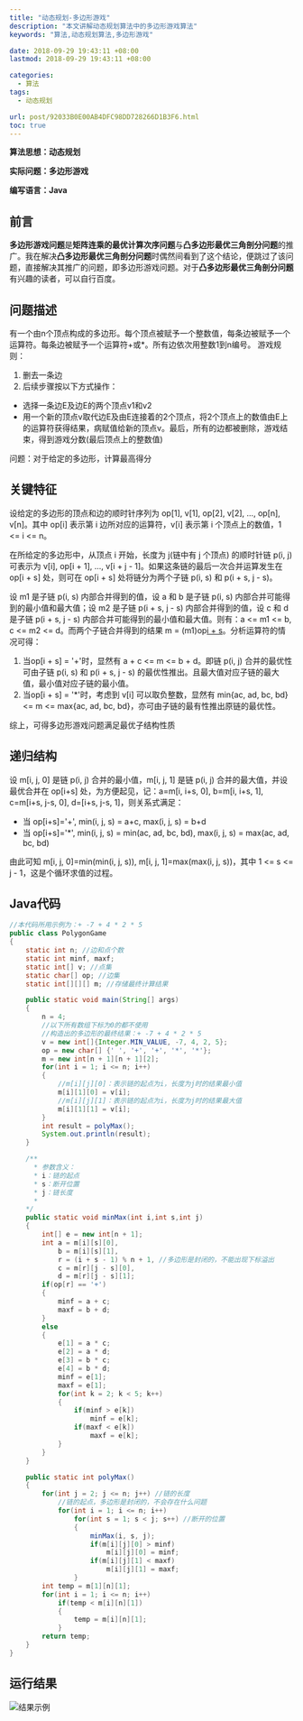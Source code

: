 ```yaml
---
title: "动态规划-多边形游戏"
description: "本文讲解动态规划算法中的多边形游戏算法"
keywords: "算法,动态规划算法,多边形游戏"

date: 2018-09-29 19:43:11 +08:00
lastmod: 2018-09-29 19:43:11 +08:00

categories:
  - 算法
tags:
  - 动态规划

url: post/92033B0E00AB4DFC98DD728266D1B3F6.html
toc: true
---
```


**算法思想：动态规划**

**实际问题：多边形游戏**

**编写语言：Java**

<!--More-->

## 前言

**多边形游戏问题**是**矩阵连乘的最优计算次序问题**与**凸多边形最优三角剖分问题**的推广。我在解决**凸多边形最优三角剖分问题**时偶然间看到了这个结论，便跳过了该问题，直接解决其推广的问题，即多边形游戏问题。对于**凸多边形最优三角剖分问题**有兴趣的读者，可以自行百度。

## 问题描述

有一个由n个顶点构成的多边形。每个顶点被赋予一个整数值，每条边被赋予一个运算符。每条边被赋予一个运算符+或*。所有边依次用整数1到n编号。
游戏规则：
1. 删去一条边
2. 后续步骤按以下方式操作：
* 选择一条边E及边E的两个顶点v1和v2
*  用一个新的顶点v取代边E及由E连接着的2个顶点，将2个顶点上的数值由E上的运算符获得结果，病赋值给新的顶点v。最后，所有的边都被删除，游戏结束，得到游戏分数(最后顶点上的整数值)

问题：对于给定的多边形，计算最高得分

## 关键特征

设给定的多边形的顶点和边的顺时针序列为 op[1], v[1], op[2], v[2], ..., op[n], v[n]。其中 op[i] 表示第 i  边所对应的运算符，v[i] 表示第 i 个顶点上的数值，1 <= i <= n。

在所给定的多边形中，从顶点 i 开始，长度为 j(链中有 j 个顶点) 的顺时针链 p(i, j) 可表示为 v[i], op[i + 1], ..., v[i + j - 1]。如果这条链的最后一次合并运算发生在 op[i + s] 处，则可在 op[i + s] 处将链分为两个子链 p(i, s) 和 p(i + s, j - s)。

设 m1 是子链 p(i, s) 内部合并得到的值，设 a 和 b 是子链 p(i, s) 内部合并可能得到的最小值和最大值；设 m2 是子链  p(i + s, j - s) 内部合并得到的值，设 c 和 d 是子链 p(i + s, j - s) 内部合并可能得到的最小值和最大值。则有：a <= m1 <= b, c <= m2 <= d。而两个子链合并得到的结果 m = (m1)op[i + s](m2)。分析运算符的情况可得：
1. 当op[i + s] = '+'时，显然有 a + c <= m <= b + d。即链 p(i, j) 合并的最优性可由子链 p(i, s) 和 p(i + s, j - s) 的最优性推出。且最大值对应子链的最大值，最小值对应子链的最小值。
2. 当op[i + s] = '*'时，考虑到 v[i] 可以取负整数，显然有 min{ac, ad, bc, bd} <= m <= max{ac, ad, bc, bd}，亦可由子链的最有性推出原链的最优性。

综上，可得多边形游戏问题满足最优子结构性质

## 递归结构

设 m[i, j, 0] 是链 p(i, j) 合并的最小值，m[i, j, 1] 是链 p(i, j) 合并的最大值，并设最优合并在 op[i+s] 处，为方便起见，记：a=m[i, i+s, 0], b=m[i, i+s, 1], c=m[i+s, j-s, 0], d=[i+s, j-s, 1]，则关系式满足：
* 当 op[i+s]='+', min(i, j, s) = a+c, max(i, j, s) = b+d
* 当 op[i+s]='*', min(i, j, s) = min(ac, ad, bc, bd), max(i, j, s) = max(ac, ad, bc, bd)

由此可知 m[i, j, 0]=min(min(i, j, s)), m[i, j, 1]=max(max(i, j, s))，其中 1 <= s <= j - 1，这是个循环求值的过程。

## Java代码

```Java
//本代码所用示例为：+ -7 + 4 * 2 * 5
public class PolygonGame
{
    static int n; //边和点个数
    static int minf, maxf;
    static int[] v; //点集
    static char[] op; //边集
    static int[][][] m; //存储最终计算结果

    public static void main(String[] args)
    {
        n = 4;
        //以下所有数组下标为0的都不使用
        //构造出的多边形的最终结果：+ -7 + 4 * 2 * 5
        v = new int[]{Integer.MIN_VALUE, -7, 4, 2, 5};
        op = new char[] {' ', '+', '+', '*', '*'};
        m = new int[n + 1][n + 1][2];
        for(int i = 1; i <= n; i++)
        {
            //m[i][j][0]：表示链的起点为i，长度为j时的结果最小值
            m[i][1][0] = v[i];
            //m[i][j][1]：表示链的起点为i，长度为j时的结果最大值
            m[i][1][1] = v[i];
        }
        int result = polyMax();
        System.out.println(result);
    }

    /**
      * 参数含义：
      * i：链的起点
      * s：断开位置
      * j：链长度
      *
    */
    public static void minMax(int i,int s,int j)
    {
        int[] e = new int[n + 1];
        int a = m[i][s][0],
            b = m[i][s][1],
            r = (i + s - 1) % n + 1, //多边形是封闭的，不能出现下标溢出
            c = m[r][j - s][0],
            d = m[r][j - s][1];
        if(op[r] == '+')
        {
            minf = a + c;
            maxf = b + d;
        }
        else
        {
            e[1] = a * c;
            e[2] = a * d;
            e[3] = b * c;
            e[4] = b * d;
            minf = e[1];
            maxf = e[1];
            for(int k = 2; k < 5; k++)
            {
                if(minf > e[k])
                    minf = e[k];
                if(maxf < e[k])
                    maxf = e[k];
            }
        }
    }

    public static int polyMax()
    {
        for(int j = 2; j <= n; j++) //链的长度
            //链的起点，多边形是封闭的，不会存在什么问题
            for(int i = 1; i <= n; i++)
                for(int s = 1; s < j; s++) //断开的位置
                {
                    minMax(i, s, j);
                    if(m[i][j][0] > minf)
                        m[i][j][0] = minf;
                    if(m[i][j][1] < maxf)
                        m[i][j][1] = maxf;
                }
        int temp = m[1][n][1];
        for(int i = 1; i <= n; i++)
            if(temp < m[i][n][1])
            {
                temp = m[i][n][1];
            }
        return temp;
    }
}
```

## 运行结果

![结果示例](/imgs/动态规划-多边形游戏.jpg)
